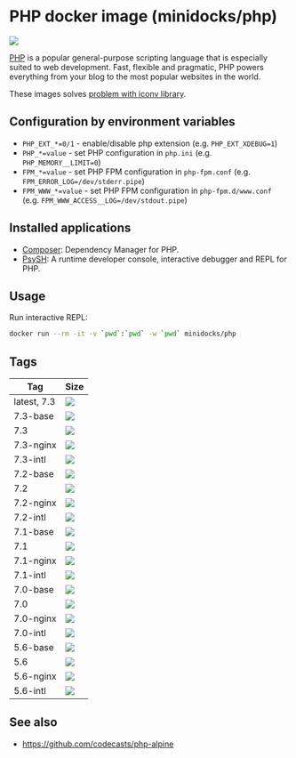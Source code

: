 PHP docker image (minidocks/php)
================================

![](https://upload.wikimedia.org/wikipedia/commons/thumb/2/27/PHP-logo.svg/200px-PHP-logo.svg.png)

[PHP](https://php.net/) is a popular general-purpose scripting language that is especially suited to web development.
Fast, flexible and pragmatic, PHP powers everything from your blog to the most popular websites in the world.

These images solves [problem with iconv library](https://github.com/docker-library/php/issues/240#issuecomment-506651614).

Configuration by environment variables
--------------------------------------

- `PHP_EXT_*=0/1` - enable/disable php extension (e.g. `PHP_EXT_XDEBUG=1`)
- `PHP_*=value` - set PHP configuration in `php.ini` (e.g. `PHP_MEMORY__LIMIT=0`)
- `FPM_*=value` - set PHP FPM configuration in `php-fpm.conf` (e.g. `FPM_ERROR_LOG=/dev/stderr.pipe`)
- `FPM_WWW_*=value` - set PHP FPM configuration in `php-fpm.d/www.conf` (e.g. `FPM_WWW_ACCESS__LOG=/dev/stdout.pipe`)

Installed applications
----------------------

- [Composer](https://getcomposer.org/): Dependency Manager for PHP.
- [PsySH](https://psysh.org/): A runtime developer console, interactive debugger and REPL for PHP.

Usage
-----

Run interactive REPL:
```bash
docker run --rm -it -v `pwd`:`pwd` -w `pwd` minidocks/php
```

Tags
----

 Tag         | Size
 ----------- | ----
 latest, 7.3 | [![](https://images.microbadger.com/badges/image/minidocks/php.svg)](https://microbadger.com/images/minidocks/php)
 7.3-base    | [![](https://images.microbadger.com/badges/image/minidocks/php:7.3-base.svg)](https://microbadger.com/images/minidocks/php:7.3-base)
 7.3         | [![](https://images.microbadger.com/badges/image/minidocks/php:7.3.svg)](https://microbadger.com/images/minidocks/php:7.3)
 7.3-nginx   | [![](https://images.microbadger.com/badges/image/minidocks/php:7.3-nginx.svg)](https://microbadger.com/images/minidocks/php:7.3-nginx)
 7.3-intl    | [![](https://images.microbadger.com/badges/image/minidocks/php:7.3-intl.svg)](https://microbadger.com/images/minidocks/php:7.3-intl)
 7.2-base    | [![](https://images.microbadger.com/badges/image/minidocks/php:7.2-base.svg)](https://microbadger.com/images/minidocks/php:7.2-base)
 7.2         | [![](https://images.microbadger.com/badges/image/minidocks/php:7.2.svg)](https://microbadger.com/images/minidocks/php:7.2)
 7.2-nginx   | [![](https://images.microbadger.com/badges/image/minidocks/php:7.2-nginx.svg)](https://microbadger.com/images/minidocks/php:7.2-nginx)
 7.2-intl    | [![](https://images.microbadger.com/badges/image/minidocks/php:7.2-intl.svg)](https://microbadger.com/images/minidocks/php:7.2-intl)
 7.1-base    | [![](https://images.microbadger.com/badges/image/minidocks/php:7.1-base.svg)](https://microbadger.com/images/minidocks/php:7.1-base)
 7.1         | [![](https://images.microbadger.com/badges/image/minidocks/php:7.1.svg)](https://microbadger.com/images/minidocks/php:7.1)
 7.1-nginx   | [![](https://images.microbadger.com/badges/image/minidocks/php:7.1-nginx.svg)](https://microbadger.com/images/minidocks/php:7.1-nginx)
 7.1-intl    | [![](https://images.microbadger.com/badges/image/minidocks/php:7.1-intl.svg)](https://microbadger.com/images/minidocks/php:7.1-intl)
 7.0-base    | [![](https://images.microbadger.com/badges/image/minidocks/php:7.0-base.svg)](https://microbadger.com/images/minidocks/php:7.0-base)
 7.0         | [![](https://images.microbadger.com/badges/image/minidocks/php:7.0.svg)](https://microbadger.com/images/minidocks/php:7.0)
 7.0-nginx   | [![](https://images.microbadger.com/badges/image/minidocks/php:7.0-nginx.svg)](https://microbadger.com/images/minidocks/php:7.0-nginx)
 7.0-intl    | [![](https://images.microbadger.com/badges/image/minidocks/php:7.0-intl.svg)](https://microbadger.com/images/minidocks/php:7.0-intl)
 5.6-base    | [![](https://images.microbadger.com/badges/image/minidocks/php:5.6-base.svg)](https://microbadger.com/images/minidocks/php:5.6-base)
 5.6         | [![](https://images.microbadger.com/badges/image/minidocks/php:5.6.svg)](https://microbadger.com/images/minidocks/php:5.6)
 5.6-nginx   | [![](https://images.microbadger.com/badges/image/minidocks/php:5.6-nginx.svg)](https://microbadger.com/images/minidocks/php:5.6-nginx)
 5.6-intl    | [![](https://images.microbadger.com/badges/image/minidocks/php:5.6-intl.svg)](https://microbadger.com/images/minidocks/php:5.6-intl)

See also
--------

- https://github.com/codecasts/php-alpine
